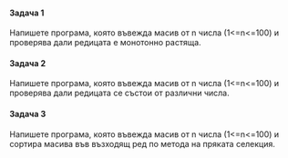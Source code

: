 #### Задача 1

Напишете програма, която въвежда масив от n числа (1<=n<=100) и проверява дали редицата е монотонно растяща.

#### Задача 2

Напишете програма, която въвежда масив от n числа (1<=n<=100) и проверява дали редицата се състои от различни числа.

#### Задача 3

Напишете програма, която въвежда масив от n числа (1<=n<=100) и сортира масива във възходящ ред по метода на пряката селекция.
